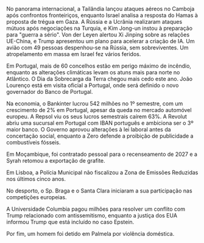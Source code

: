 No panorama internacional, a Tailândia lançou ataques aéreos no Camboja após confrontos fronteiriços, enquanto Israel analisa a resposta do Hamas à proposta de trégua em Gaza. A Rússia e a Ucrânia realizaram ataques mútuos após negociações na Turquia, e Kim Jong-un instou à preparação para "guerra a sério". Von der Leyen alertou Xi Jinping sobre as relações UE-China, e Trump apresentou um plano para acelerar a criação de IA. Um avião com 49 pessoas despenhou-se na Rússia, sem sobreviventes. Um atropelamento em massa em Israel fez vários feridos.

Em Portugal, mais de 60 concelhos estão em perigo máximo de incêndio, enquanto as alterações climáticas levam os atuns mais para norte no Atlântico. O Dia da Sobrecarga da Terra chegou mais cedo este ano. João Lourenço está em visita oficial a Portugal, onde será definido o novo governador do Banco de Portugal.

Na economia, o Bankinter lucrou 542 milhões no 1º semestre, com um crescimento de 2% em Portugal, apesar da queda no mercado automóvel europeu. A Repsol viu os seus lucros semestrais caírem 63%. A Revolut abriu uma sucursal em Portugal com IBAN português e ambiciona ser o 3º maior banco. O Governo aprovou alterações à lei laboral antes da concertação social, enquanto a Zero defende a proibição de publicidade a combustíveis fósseis.

Em Moçambique, foi contratado pessoal para o recenseamento de 2027 e a Syrah retomou a exportação de grafite.

Em Lisboa, a Polícia Municipal não fiscalizou a Zona de Emissões Reduzidas nos últimos cinco anos.

No desporto, o Sp. Braga e o Santa Clara iniciaram a sua participação nas competições europeias.

A Universidade Columbia pagou milhões para resolver um conflito com Trump relacionado com antissemitismo, enquanto a justiça dos EUA informou Trump que está incluído no caso Epstein.

Por fim, um homem foi detido em Palmela por violência doméstica.